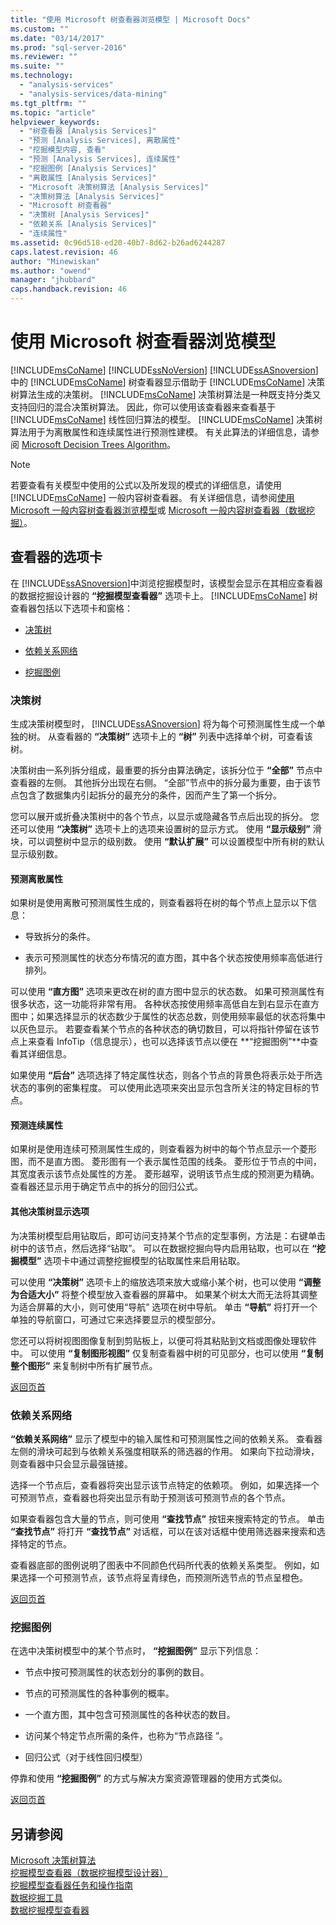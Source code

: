 ```yaml
---
title: "使用 Microsoft 树查看器浏览模型 | Microsoft Docs"
ms.custom: ""
ms.date: "03/14/2017"
ms.prod: "sql-server-2016"
ms.reviewer: ""
ms.suite: ""
ms.technology: 
  - "analysis-services"
  - "analysis-services/data-mining"
ms.tgt_pltfrm: ""
ms.topic: "article"
helpviewer_keywords: 
  - "树查看器 [Analysis Services]"
  - "预测 [Analysis Services], 离散属性"
  - "挖掘模型内容, 查看"
  - "预测 [Analysis Services], 连续属性"
  - "挖掘图例 [Analysis Services]"
  - "离散属性 [Analysis Services]"
  - "Microsoft 决策树算法 [Analysis Services]"
  - "决策树算法 [Analysis Services]"
  - "Microsoft 树查看器"
  - "决策树 [Analysis Services]"
  - "依赖关系 [Analysis Services]"
  - "连续属性"
ms.assetid: 0c96d518-ed20-40b7-8d62-b26ad6244287
caps.latest.revision: 46
author: "Minewiskan"
ms.author: "owend"
manager: "jhubbard"
caps.handback.revision: 46
---
```

# 使用 Microsoft 树查看器浏览模型
  [!INCLUDE[msCoName](../../includes/msconame-md.md)] [!INCLUDE[ssNoVersion](../../includes/ssnoversion-md.md)] [!INCLUDE[ssASnoversion](../../includes/ssasnoversion-md.md)] 中的 [!INCLUDE[msCoName](../../includes/msconame-md.md)] 树查看器显示借助于 [!INCLUDE[msCoName](../../includes/msconame-md.md)] 决策树算法生成的决策树。 [!INCLUDE[msCoName](../../includes/msconame-md.md)] 决策树算法是一种既支持分类又支持回归的混合决策树算法。 因此，你可以使用该查看器来查看基于 [!INCLUDE[msCoName](../../includes/msconame-md.md)] 线性回归算法的模型。 [!INCLUDE[msCoName](../../includes/msconame-md.md)] 决策树算法用于为离散属性和连续属性进行预测性建模。 有关此算法的详细信息，请参阅 [Microsoft Decision Trees Algorithm](../../analysis-services/data-mining/microsoft-decision-trees-algorithm.md)。  
  
> [!NOTE]  
>  若要查看有关模型中使用的公式以及所发现的模式的详细信息，请使用 [!INCLUDE[msCoName](../../includes/msconame-md.md)] 一般内容树查看器。 有关详细信息，请参阅[使用 Microsoft 一般内容树查看器浏览模型](../../analysis-services/data-mining/browse-a-model-using-the-microsoft-generic-content-tree-viewer.md)或 [Microsoft 一般内容树查看器（数据挖掘）](../Topic/Microsoft%20Generic%20Content%20Tree%20Viewer%20\(Data%20Mining\).md)。  
  
##  <a name="BKMK_TabsPanes"></a> 查看器的选项卡  
 在 [!INCLUDE[ssASnoversion](../../includes/ssasnoversion-md.md)]中浏览挖掘模型时，该模型会显示在其相应查看器的数据挖掘设计器的 **“挖掘模型查看器”** 选项卡上。 [!INCLUDE[msCoName](../../includes/msconame-md.md)] 树查看器包括以下选项卡和窗格：  
  
-   [决策树](#BKMK_DecisionTree)  
  
-   [依赖关系网络](#BKMK_DependencyNetwork)  
  
-   [挖掘图例](#BKMK_MiningLegend)  
  
###  <a name="BKMK_DecisionTree"></a> 决策树  
 生成决策树模型时， [!INCLUDE[ssASnoversion](../../includes/ssasnoversion-md.md)] 将为每个可预测属性生成一个单独的树。 从查看器的 **“决策树”** 选项卡上的 **“树”** 列表中选择单个树，可查看该树。  
  
 决策树由一系列拆分组成，最重要的拆分由算法确定，该拆分位于 **“全部”** 节点中查看器的左侧。 其他拆分出现在右侧。 “全部”节点中的拆分最为重要，由于该节点包含了数据集内引起拆分的最充分的条件，因而产生了第一个拆分。  
  
 您可以展开或折叠决策树中的各个节点，以显示或隐藏各节点后出现的拆分。 您还可以使用 **“决策树”** 选项卡上的选项来设置树的显示方式。 使用 **“显示级别”** 滑块，可以调整树中显示的级别数。 使用 **“默认扩展”** 可以设置模型中所有树的默认显示级别数。  
  
#### 预测离散属性  
 如果树是使用离散可预测属性生成的，则查看器将在树的每个节点上显示以下信息：  
  
-   导致拆分的条件。  
  
-   表示可预测属性的状态分布情况的直方图，其中各个状态按使用频率高低进行排列。  
  
 可以使用 **“直方图”** 选项来更改在树的直方图中显示的状态数。 如果可预测属性有很多状态，这一功能将非常有用。 各种状态按使用频率高低自左到右显示在直方图中；如果选择显示的状态数少于属性的状态总数，则使用频率最低的状态将集中以灰色显示。 若要查看某个节点的各种状态的确切数目，可以将指针停留在该节点上来查看 InfoTip（信息提示），也可以选择该节点以便在 **“挖掘图例”**中查看其详细信息。  
  
 如果使用 **“后台”** 选项选择了特定属性状态，则各个节点的背景色将表示处于所选状态的事例的密集程度。 可以使用此选项来突出显示包含所关注的特定目标的节点。  
  
#### 预测连续属性  
 如果树是使用连续可预测属性生成的，则查看器为树中的每个节点显示一个菱形图，而不是直方图。 菱形图有一个表示属性范围的线条。 菱形位于节点的中间，其宽度表示该节点处属性的方差。 菱形越窄，说明该节点生成的预测更为精确。 查看器还显示用于确定节点中的拆分的回归公式。  
  
#### 其他决策树显示选项  
 为决策树模型启用钻取后，即可访问支持某个节点的定型事例，方法是：右键单击树中的该节点，然后选择“钻取”。 可以在数据挖掘向导内启用钻取，也可以在 **“挖掘模型”** 选项卡中通过调整挖掘模型的钻取属性来启用钻取。  
  
 可以使用 **“决策树”** 选项卡上的缩放选项来放大或缩小某个树，也可以使用 **“调整为合适大小”** 将整个模型放入查看器的屏幕中。 如果某个树太大而无法将其调整为适合屏幕的大小，则可使用“导航” 选项在树中导航。 单击 **“导航”** 将打开一个单独的导航窗口，可通过它来选择要显示的模型部分。  
  
 您还可以将树视图图像复制到剪贴板上，以便可将其粘贴到文档或图像处理软件中。 可以使用 **“复制图形视图”** 仅复制查看器中树的可见部分，也可以使用 **“复制整个图形”** 来复制树中所有扩展节点。  
  
 [返回页首](#BKMK_TabsPanes)  
  
###  <a name="BKMK_DependencyNetwork"></a> 依赖关系网络  
 **“依赖关系网络”** 显示了模型中的输入属性和可预测属性之间的依赖关系。 查看器左侧的滑块可起到与依赖关系强度相联系的筛选器的作用。 如果向下拉动滑块，则查看器中只会显示最强链接。  
  
 选择一个节点后，查看器将突出显示该节点特定的依赖项。 例如，如果选择一个可预测节点，查看器也将突出显示有助于预测该可预测节点的各个节点。  
  
 如果查看器包含大量的节点，则可使用 **“查找节点”** 按钮来搜索特定的节点。 单击 **“查找节点”** 将打开 **“查找节点”** 对话框，可以在该对话框中使用筛选器来搜索和选择特定的节点。  
  
 查看器底部的图例说明了图表中不同颜色代码所代表的依赖关系类型。 例如，如果选择一个可预测节点，该节点将呈青绿色，而预测所选节点的节点呈橙色。  
  
 [返回页首](#BKMK_TabsPanes)  
  
###  <a name="BKMK_MiningLegend"></a> 挖掘图例  
 在选中决策树模型中的某个节点时， **“挖掘图例”** 显示下列信息：  
  
-   节点中按可预测属性的状态划分的事例的数目。  
  
-   节点的可预测属性的各种事例的概率。  
  
-   一个直方图，其中包含可预测属性的各种状态的数目。  
  
-   访问某个特定节点所需的条件，也称为“节点路径 ”。  
  
-   回归公式（对于线性回归模型）  
  
 停靠和使用 **“挖掘图例”** 的方式与解决方案资源管理器的使用方式类似。  
  
 [返回页首](#BKMK_TabsPanes)  
  
## 另请参阅  
 [Microsoft 决策树算法](../../analysis-services/data-mining/microsoft-decision-trees-algorithm.md)   
 [挖掘模型查看器（数据挖掘模型设计器）](../Topic/Mining%20Model%20Viewers%20\(Data%20Mining%20Model%20Designer\).md)   
 [挖掘模型查看器任务和操作指南](../../analysis-services/data-mining/mining-model-viewer-tasks-and-how-tos.md)   
 [数据挖掘工具](../../analysis-services/data-mining/data-mining-tools.md)   
 [数据挖掘模型查看器](../../analysis-services/data-mining/data-mining-model-viewers.md)  
  
  